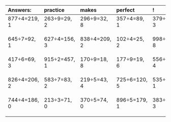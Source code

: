 | Answers: | practice | makes | perfect | ! |
| :--- | :--- | :--- | :--- | :--- |
| 877÷4=219, 1 | 263÷9=29, 2 | 296÷9=32, 8 | 357÷4=89, 1 | 379÷8=47, 3 | 
|   |   |   |   |   | 
|   |   |   |   |   | 
|   |   |   |   |   | 
| 645÷7=92, 1 | 627÷4=156, 3 | 838÷4=209, 2 | 102÷4=25, 2 | 998÷9=110, 8 | 
|   |   |   |   |   | 
|   |   |   |   |   | 
|   |   |   |   |   | 
| 417÷6=69, 3 | 915÷2=457, 1 | 170÷9=18, 8 | 177÷9=19, 6 | 556÷6=92, 4 | 
|   |   |   |   |   | 
|   |   |   |   |   | 
|   |   |   |   |   | 
| 826÷4=206, 2 | 583÷7=83, 2 | 219÷5=43, 4 | 725÷6=120, 5 | 535÷3=178, 1 | 
|   |   |   |   |   | 
|   |   |   |   |   | 
|   |   |   |   |   | 
| 744÷4=186, 0 | 213÷3=71, 0 | 370÷5=74, 0 | 896÷5=179, 1 | 383÷4=95, 3 | 
|   |   |   |   |   | 
|   |   |   |   |   | 
|   |   |   |   |   | 

